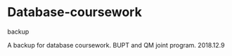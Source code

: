 # Database-coursework
backup

A backup for database coursework.
BUPT and QM joint program.
2018.12.9
